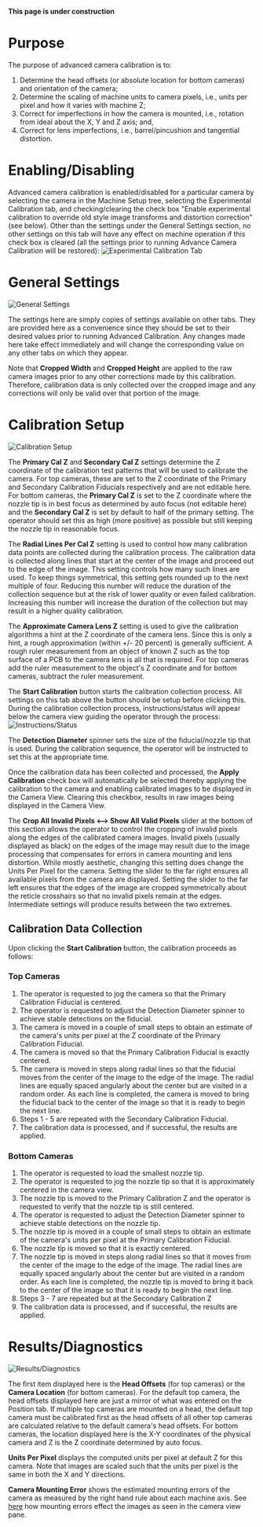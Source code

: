 **This page is under construction**

# Purpose
The purpose of advanced camera calibration is to:
1. Determine the head offsets (or absolute location for bottom cameras) and orientation of the camera;
1. Determine the scaling of machine units to camera pixels, i.e., units per pixel and how it varies with machine Z;
1. Correct for imperfections in how the camera is mounted, i.e., rotation from ideal about the X, Y and Z axis; and,
1. Correct for lens imperfections, i.e., barrel/pincushion and tangential distortion.

# Enabling/Disabling
Advanced camera calibration is enabled/disabled for a particular camera by selecting the camera in the Machine Setup tree, selecting the Experimental Calibration tab, and checking/clearing the check box "Enable experimental calibration to override old style image transforms and distortion correction" (see below). Other than the settings under the General Settings section, no other settings on this tab will have any effect on machine operation if this check box is cleared (all the settings prior to running Advance Camera Calibration will be restored):
![Experimental Calibration Tab](https://user-images.githubusercontent.com/50550971/134405655-af1e0392-208b-47e2-86a5-38b05bbca6af.png)

# General Settings
![General Settings](https://user-images.githubusercontent.com/50550971/134407187-2b6fec41-4ef0-449c-b8b4-11a1b6394ff7.png)

The settings here are simply copies of settings available on other tabs.  They are provided here as a convenience since they should be set to their desired values prior to running Advanced Calibration.  Any changes made here take effect immediately and will change the corresponding value on any other tabs on which they appear.

Note that **Cropped Width** and **Cropped Height** are applied to the raw camera images prior to any other corrections made by this calibration.  Therefore, calibration data is only collected over the cropped image and any corrections will only be valid over that portion of the image. 

# Calibration Setup
![Calibration Setup](https://user-images.githubusercontent.com/50550971/134420670-04849671-d67a-4606-8834-409b9f57b74b.png)

The **Primary Cal Z** and **Secondary Cal Z** settings determine the Z coordinate of the calibration test patterns that will be used to calibrate the camera.  For top cameras, these are set to the Z coordinate of the Primary and Secondary Calibration Fiducials respectively and are not editable here.  For bottom cameras, the **Primary Cal Z** is set to the Z coordinate where the nozzle tip is in best focus as determined by auto focus (not editable here) and the **Secondary Cal Z** is set by default to half of the primary setting. The operator should set this as high (more positive) as possible but still keeping the nozzle tip in reasonable focus. 

The **Radial Lines Per Cal Z** setting is used to control how many calibration data points are collected during the calibration process.  The calibration data is collected along lines that start at the center of the image and proceed out to the edge of the image.  This setting controls how many such lines are used.  To keep things symmetrical, this setting gets rounded up to the next multiple of four.  Reducing this number will reduce the duration of the collection sequence but at the risk of lower quality or even failed calibration. Increasing this number will increase the duration of the collection but may result in a higher quality calibration.

The **Approximate Camera Lens Z** setting is used to give the calibration algorithms a hint at the Z coordinate of the camera lens. Since this is only a hint, a rough approximation (within +/- 20 percent) is generally sufficient. A rough ruler measurement from an object of known Z such as the top surface of a PCB to the camera lens is all that is required. For top cameras add the ruler measurement to the object's Z coordinate and for bottom cameras, subtract the ruler measurement.

The **Start Calibration** button starts the calibration collection process.  All settings on this tab above the button should be setup before clicking this. During the calibration collection process, instructions/status will appear below the camera view guiding the operator through the process:
![Instructions/Status](https://user-images.githubusercontent.com/50550971/134715025-15d9b20d-ef11-4ad6-b3ec-34d5fdf1e4a5.png)

The **Detection Diameter** spinner sets the size of the fiducial/nozzle tip that is used.  During the calibration sequence, the operator will be instructed to set this at the appropriate time.

Once the calibration data has been collected and processed, the **Apply Calibration** check box will automatically be selected thereby applying the calibration to the camera and enabling calibrated images to be displayed in the Camera View.  Clearing this checkbox, results in raw images being displayed in the Camera View.

The **Crop All Invalid Pixels <--> Show All Valid Pixels** slider at the bottom of this section allows the operator to control the cropping of invalid pixels along the edges of the calibrated camera images.  Invalid pixels (usually displayed as black) on the edges of the image may result due to the image processing that compensates for errors in camera mounting and lens distortion. While mostly aesthetic, changing this setting does change the Units Per Pixel for the camera.  Setting the slider to the far right ensures all available pixels from the camera are displayed.  Setting the slider to the far left ensures that the edges of the image are cropped symmetrically about the reticle crosshairs so that no invalid pixels remain at the edges. Intermediate settings will produce results between the two extremes.

## Calibration Data Collection
Upon clicking the **Start Calibration** button, the calibration proceeds as follows:

### Top Cameras
1. The operator is requested to jog the camera so that the Primary Calibration Fiducial is centered.
1. The operator is requested to adjust the Detection Diameter spinner to achieve stable detections on the fiducial.
1. The camera is moved in a couple of small steps to obtain an estimate of the camera's units per pixel at the Z coordinate of the Primary Calibration Fiducial.
1. The camera is moved so that the Primary Calibration Fiducial is exactly centered.
1. The camera is moved in steps along radial lines so that the fiducial moves from the center of the image to the edge of the image. The radial lines are equally spaced angularly about the center but are visited in a random order. As each line is completed, the camera is moved to bring the fiducial back to the center of the image so that it is ready to begin the next line. 
1. Steps 1 - 5 are repeated with the Secondary Calibration Fiducial.
1. The calibration data is processed, and if successful, the results are applied.
 
### Bottom Cameras
1. The operator is requested to load the smallest nozzle tip.
1. The operator is requested to jog the nozzle tip so that it is approximately centered in the camera view.
1. The nozzle tip is moved to the Primary Calibration Z and the operator is requested to verify that the nozzle tip is still centered.
1. The operator is requested to adjust the Detection Diameter spinner to achieve stable detections on the nozzle tip.
1. The nozzle tip is moved in a couple of small steps to obtain an estimate of the camera's units per pixel at the Primary Calibration Fiducial.
1. The nozzle tip is moved so that it is exactly centered.
1. The nozzle tip is moved in steps along radial lines so that it moves from the center of the image to the edge of the image. The radial lines are equally spaced angularly about the center but are visited in a random order. As each line is completed, the nozzle tip is moved to bring it back to the center of the image so that it is ready to begin the next line. 
1. Steps 3 - 7 are repeated but at the Secondary Calibration Z
1. The calibration data is processed, and if successful, the results are applied.

# Results/Diagnostics
![Results/Diagnostics](https://user-images.githubusercontent.com/50550971/134698536-0adf308e-d3b0-4380-8958-9a1c0e263292.png)

The first item displayed here is the **Head Offsets** (for top cameras) or the **Camera Location** (for bottom cameras). For the default top camera, the head offsets displayed here are just a mirror of what was entered on the Position tab. If multiple top cameras are mounted on a head, the default top camera must be calibrated first as the head offsets of all other top cameras are calculated relative to the default camera's head offsets. For bottom cameras, the location displayed here is the X-Y coordinates of the physical camera and Z is the Z coordinate determined by auto focus.

**Units Per Pixel** displays the computed units per pixel at default Z for this camera. Note that images are scaled such that the units per pixel is the same in both the X and Y directions.

**Camera Mounting Error** shows the estimated mounting errors of the camera as measured by the right hand rule about each machine axis. See [here](https://github.com/openpnp/openpnp/wiki/_new#camera-mounting-errors) how mounting errors effect the images as seen in the camera view pane.  
